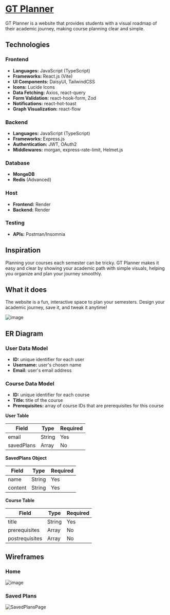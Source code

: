 # [GT Planner](https://gt-planner.onrender.com/)

GT Planner is a website that provides students with a visual roadmap of their academic journey, making course planning clear and simple.

## Technologies

### Frontend

- **Languages:** JavaScript (TypeScript)
- **Frameworks:** React.js (Vite)
- **UI Components:** DaisyUI, TailwindCSS
- **Icons:** Lucide Icons
- **Data Fetching:** Axios, react-query
- **Form Validation:** react-hook-form, Zod
- **Notifications:** react-hot-toast
- **Graph Visualization:** react-flow

### Backend

- **Languages:** JavaScript (TypeScript)
- **Frameworks:** Express.js
- **Authentication:** JWT, OAuth2
- **Middlewares:** morgan, express-rate-limit, Helmet.js

### Database

- **MongoDB**
- **Redis** (Advanced)

### Host

- **Frontend:** Render
- **Backend:** Render

### Testing

- **APIs:** Postman/Insomnia

## Inspiration

Planning your courses each semester can be tricky. GT Planner makes it easy and clear by showing your academic path with simple visuals, helping you organize and plan your journey smoothly.

## What it does

The website is a fun, interactive space to plan your semesters. Design your academic journey, save it, and tweak it anytime!

![image](https://github.com/duc-beluga/gt-planner/assets/98554622/349dcf78-f09c-42ef-99aa-db33af597670)


## ER Diagram

### User Data Model

- **ID:** unique identifier for each user
- **Username:** user's chosen name
- **Email:** user's email address

### Course Data Model

- **ID:** unique identifier for each course
- **Title:** title of the course
- **Prerequisites:** array of course IDs that are prerequisites for this course

**User Table**

| Field      | Type     | Required |
|------------|----------|----------|
| email      | String   | Yes      |
| savedPlans | Array    | No       |

**SavedPlans Object**

| Field   | Type   | Required |
|---------|--------|----------|
| name    | String | Yes      |
| content | String | Yes      |

**Course Table**

| Field         | Type         | Required |
|---------------|--------------|----------|
| title         | String       | Yes      |
| prerequisites | Array | No       |
| postrequisites | Array | No       |

## Wireframes

### Home
![image](https://github.com/duc-beluga/gt-planner/assets/98554622/f1e802c8-d04b-4b51-93a0-31d65f7c7b03)

### Saved Plans
![SavedPlansPage](https://github.com/duc-beluga/gt-planner/assets/98554622/8ab165c6-d2d1-4843-b037-339000b403af)


